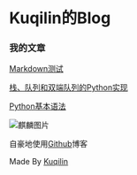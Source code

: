 # Kuqilin的Blog

### 我的文章

[Markdown测试](post-test.md)   

[栈、队列和双端队列的Python实现](zhan-dui-lie-hu-shuang-duan-dui-lie-di-python-shi-xian.md)   

[Python基本语法](python-ji-ben-yu-fa.md)

![麒麟图片](https://cdn.luogu.com.cn/upload/image_hosting/8xuafeg2.png)

自豪地使用[Github](https://github.com/)博客

Made By [Kuqilin](https://github.com/kuqilin)
